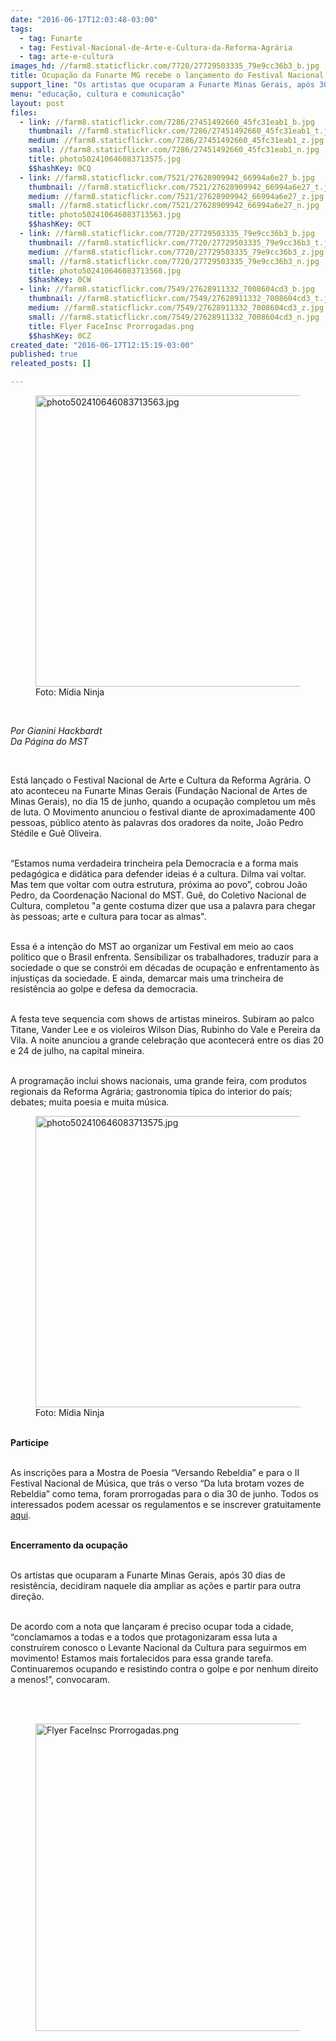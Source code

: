 ```yaml
---
date: "2016-06-17T12:03:48-03:00"
tags:
  - tag: Funarte
  - tag: Festival-Nacional-de-Arte-e-Cultura-da-Reforma-Agrária
  - tag: arte-e-cultura
images_hd: //farm8.staticflickr.com/7720/27729503335_79e9cc36b3_b.jpg
title: Ocupação da Funarte MG recebe o lançamento do Festival Nacional da Reforma Agrária
support_line: "Os artistas que ocuparam a Funarte Minas Gerais, após 30 dias de resistência, decidiram naquele dia ampliar as ações e partir para outra direção. "
menu: "educação, cultura e comunicação"
layout: post
files:
  - link: //farm8.staticflickr.com/7286/27451492660_45fc31eab1_b.jpg
    thumbnail: //farm8.staticflickr.com/7286/27451492660_45fc31eab1_t.jpg
    medium: //farm8.staticflickr.com/7286/27451492660_45fc31eab1_z.jpg
    small: //farm8.staticflickr.com/7286/27451492660_45fc31eab1_n.jpg
    title: photo502410646083713575.jpg
    $$hashKey: 0CQ
  - link: //farm8.staticflickr.com/7521/27628909942_66994a6e27_b.jpg
    thumbnail: //farm8.staticflickr.com/7521/27628909942_66994a6e27_t.jpg
    medium: //farm8.staticflickr.com/7521/27628909942_66994a6e27_z.jpg
    small: //farm8.staticflickr.com/7521/27628909942_66994a6e27_n.jpg
    title: photo502410646083713563.jpg
    $$hashKey: 0CT
  - link: //farm8.staticflickr.com/7720/27729503335_79e9cc36b3_b.jpg
    thumbnail: //farm8.staticflickr.com/7720/27729503335_79e9cc36b3_t.jpg
    medium: //farm8.staticflickr.com/7720/27729503335_79e9cc36b3_z.jpg
    small: //farm8.staticflickr.com/7720/27729503335_79e9cc36b3_n.jpg
    title: photo502410646083713568.jpg
    $$hashKey: 0CW
  - link: //farm8.staticflickr.com/7549/27628911332_7008604cd3_b.jpg
    thumbnail: //farm8.staticflickr.com/7549/27628911332_7008604cd3_t.jpg
    medium: //farm8.staticflickr.com/7549/27628911332_7008604cd3_z.jpg
    small: //farm8.staticflickr.com/7549/27628911332_7008604cd3_n.jpg
    title: Flyer FaceInsc Prorrogadas.png
    $$hashKey: 0CZ
created_date: "2016-06-17T12:15:19-03:00"
published: true
releated_posts: []

---
```

<figure class="image"><img alt="photo502410646083713563.jpg" height="466" src="//farm8.staticflickr.com/7521/27628909942_66994a6e27_b.jpg" width="700" />
<figcaption>Foto: M&iacute;dia Ninja&nbsp;</figcaption>
</figure>

<p>&nbsp;</p>

<p><em>Por Gianini Hackbardt<br />
Da P&aacute;gina do MST</em></p>

<p>&nbsp;</p>

<p>Est&aacute; lan&ccedil;ado o Festival Nacional de Arte e Cultura da Reforma Agr&aacute;ria. O ato aconteceu na Funarte Minas Gerais (Funda&ccedil;&atilde;o Nacional de Artes de Minas Gerais), no dia 15 de junho, quando a ocupa&ccedil;&atilde;o completou um m&ecirc;s de luta. O Movimento anunciou o festival diante de aproximadamente 400 pessoas, p&uacute;blico atento &agrave;s palavras dos oradores da noite, Jo&atilde;o Pedro St&eacute;dile e Gu&ecirc; Oliveira.&nbsp;</p>

<p><br />
&ldquo;Estamos numa verdadeira trincheira pela Democracia e a forma mais pedag&oacute;gica e did&aacute;tica para defender ideias &eacute; a cultura. Dilma vai voltar. Mas tem que voltar com outra estrutura, pr&oacute;xima ao povo&rdquo;, cobrou Jo&atilde;o Pedro, da Coordena&ccedil;&atilde;o Nacional do MST. Gu&ecirc;, do Coletivo Nacional de Cultura, completou &quot;a gente costuma dizer que usa a palavra para chegar &agrave;s pessoas; arte e cultura para tocar as almas&quot;.&nbsp;</p>

<p><br />
Essa &eacute; a inten&ccedil;&atilde;o do MST ao organizar um Festival em meio ao caos pol&iacute;tico que o Brasil enfrenta. Sensibilizar os trabalhadores, traduzir para a sociedade o que se constr&oacute;i em d&eacute;cadas de ocupa&ccedil;&atilde;o e enfrentamento &agrave;s injusti&ccedil;as da sociedade. E ainda, demarcar mais uma trincheira de resist&ecirc;ncia ao golpe e defesa da democracia.</p>

<p><br />
A festa teve sequencia com shows de artistas mineiros. Subiram ao palco Titane, Vander Lee e os violeiros Wilson Dias, Rubinho do Vale e Pereira da Vila. A noite anunciou a grande celebra&ccedil;&atilde;o que acontecer&aacute; entre os dias 20 e 24 de julho, na capital mineira.&nbsp;</p>

<p><br />
A programa&ccedil;&atilde;o inclui shows nacionais, uma grande feira, com produtos regionais da Reforma Agr&aacute;ria; gastronomia t&iacute;pica do interior do pa&iacute;s; debates; muita poesia e muita m&uacute;sica.</p>

<figure class="image"><img alt="photo502410646083713575.jpg" height="466" src="//farm8.staticflickr.com/7286/27451492660_45fc31eab1_b.jpg" width="700" />
<figcaption>Foto: M&iacute;dia Ninja&nbsp;</figcaption>
</figure>

<p><br />
<strong>Participe</strong></p>

<p><br />
As inscri&ccedil;&otilde;es para a Mostra de Poesia &ldquo;Versando Rebeldia&rdquo; e para o II Festival Nacional de M&uacute;sica, que tr&aacute;s o verso &ldquo;Da luta brotam vozes de Rebeldia&rdquo; como tema, foram prorrogadas para o dia 30 de junho. Todos os interessados podem acessar os regulamentos e se inscrever gratuitamente <a href="http://www.mst.org.br/festival-da-reforma-agraria/.">aqui</a>.&nbsp;</p>

<p><br />
<strong>Encerramento da ocupa&ccedil;&atilde;o</strong></p>

<p><br />
Os artistas que ocuparam a Funarte Minas Gerais, ap&oacute;s 30 dias de resist&ecirc;ncia, decidiram naquele dia ampliar as a&ccedil;&otilde;es e partir para outra dire&ccedil;&atilde;o.</p>

<p><br />
De acordo com a nota que lan&ccedil;aram &eacute; preciso ocupar toda a cidade, &ldquo;conclamamos a todas e a todos que protagonizaram essa luta a constru&iacute;rem conosco o Levante Nacional da Cultura para seguirmos em movimento! Estamos mais fortalecidos para essa grande tarefa. Continuaremos ocupando e resistindo contra o golpe e por nenhum direito a menos!&rdquo;, convocaram.</p>

<p><br />
&nbsp;</p>

<figure class="image"><img alt="Flyer FaceInsc Prorrogadas.png" height="492" src="//farm8.staticflickr.com/7549/27628911332_7008604cd3_b.jpg" width="600" />
<figcaption></figcaption>
</figure>

<p>&nbsp;</p>
